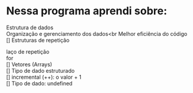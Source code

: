 <h1>Nessa programa aprendi sobre:</h1>

Estrutura de dados<br>
Organização e gerenciamento dos dados<br
Melhor eficiência do código<br>
[] Estruturas de repetição<br>

laço de repetição<br>
for<br>
[] Vetores (Arrays)<br>
[] Tipo de dado estruturado<br>
[] incremental (++): o valor + 1<br>
[] Tipo de dado: undefined<br>
